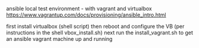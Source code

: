 ansible local test environment - with vagrant and virtualbox
https://www.vagrantup.com/docs/provisioning/ansible_intro.html

first install virtualbox (shell script)
then reboot and configure the VB (per instructions in the shell vbox_install.sh)
next run the install_vagrant.sh to get an ansible vagrant machine up and running

